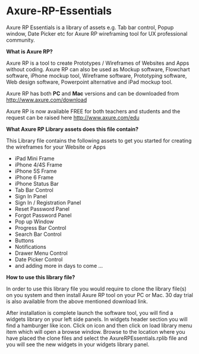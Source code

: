 Axure-RP-Essentials
===================

Axure RP Essentials is a library of assets e.g. Tab bar control, Popup window, Date Picker etc for Axure RP wireframing tool for UX professional community.

<b>What is Axure RP?</b> 

Axure RP is a tool to create Prototypes / Wireframes of Websites and Apps without coding. Axure RP can also be used as Mockup software, Flowchart software, iPhone mockup tool, Wireframe software, Prototyping software, Web design software, Powerpoint alternative and iPad mockup tool.

Axure RP has both <b>PC</b> and <b>Mac</b> versions and can be downloaded from http://www.axure.com/download

Axure RP is now available FREE for both teachers and students and the request can be raised here http://www.axure.com/edu


<b>What Axure RP Library assets does this file contain?</b>

This Library file contains the following assets to get you started for creating the wireframes for your Website or Apps

<ul>
<li>iPad Mini Frame</li>
<li>iPhone 4/4S Frame</li>
<li>iPhone 5S Frame</li>
<li>iPhone 6 Frame</li>
<li>iPhone Status Bar</li>
<li>Tab Bar Control</li>
<li>Sign In Panel</li>
<li>Sign In / Registration Panel</li>
<li>Reset Password Panel</li>
<li>Forgot Password Panel</li>
<li>Pop up Window</li>
<li>Progress Bar Control</li>
<li>Search Bar Control</li>
<li>Buttons</li>
<li>Notifications</li>
<li>Drawer Menu Control</li>
<li>Date Picker Control</li>
<li>and adding more in days to come ...</li>
</ul>

<b>How to use this library file?</b>

In order to use this library file you would require to clone the library file(s) on you system and then install Axure RP tool on your PC or Mac. 30 day trial is also available from the above mentioned download link.

After installation is complete launch the software tool, you will find a widgets library on your left side panels. In widgets header section you will find a hamburger like icon. Click on icon and then click on load library menu item which will open a browse window. Browse to the location where you have placed the clone files and select the AxureRPEssentials.rplib file and you will see the new widgets in your widgets library panel.



